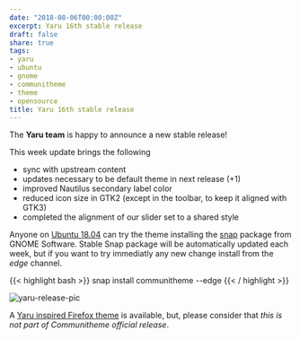 ```yaml
---
date: "2018-08-06T00:00:00Z"
excerpt: Yaru 16th stable release
draft: false
share: true
tags:
- yaru
- ubuntu
- gnome
- communitheme
- theme
- opensource
title: Yaru 16th stable release
---
```


The **Yaru team** is happy to announce a new stable release!

This week update brings the following

- sync with upstream content
- updates necessary to be default theme in next release (+1)
- improved Nautilus secondary label color
- reduced icon size in GTK2 (except in the toolbar, to keep it aligned with GTK3)
- completed the alignment of our slider set to a shared style

Anyone on [Ubuntu 18.04](https://www.ubuntu.com/download/desktop) can try the theme installing the [snap](https://snapcraft.io/communitheme) package from GNOME Software.
Stable Snap package will be automatically updated each week, but if you want to try immediatly any new change install from the *edge* channel.

{{< highlight bash >}}
snap install communitheme --edge
{{< / highlight >}}

![yaru-release-pic](/images/ubuntu-yaru.png)


A [Yaru inspired Firefox theme](https://color.firefox.com/?theme=XQAAAALtAAAAAAAAAABBKYhm849SCiazH1KEGccwS-xNVAWBveAusLC2VAlvlSjJ6UJSeqAgCYbdwa_-rV70IROd68eEot6ey6DBD6clRBXp1e7Wbm3jkhhZsTB6iGtxUNA9rD_f7WkYu4v4RFB_XR74DFyPAFWYVQkUMNbL2Mo2sQa9jDMc35kqQOoJm4_aT6Dkc9xrEV6O_-5hkDwOlMzIcFLFRtRxRaGEyH-y4Be72Vgc9j_f_vkOgA) is available, but, please consider that *this is not part of Communitheme official release*.

